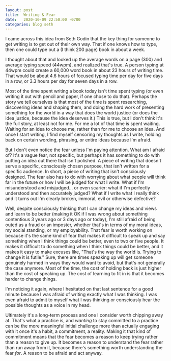 ```yaml
---
layout: post
title:  Writing & Fear
date:   2020-10-09 22:50:00 -0700
categories: blog seth
---
```


I came across this idea from Seth Godin that the key thing for someone to get writing is to get out of their own way. That if one knows how to type, then one could type out a (I think 200 page) book in about a week. 

I thought about that and looked up the average words on a page (300) and average typing speed (44wpm), and realized that's true. A person typing at 44wpm could create a 60,000 word book in about 23 hours of writing time. That would be about 4.6 hours of focused typing time per day for five days in a row, or 3.3 hours per day for seven days in a row.

Most of the time spent writing a book today isn't time spent typing (or even writing it out with pencil and paper, if one chose to do that). Perhaps the story we tell ourselves is that most of the time is spent researching, discovering ideas and shaping them, and doing the hard work of presenting something for the world in a way that does the world justice (or does the idea justice, because the idea deserves it.) This is true, but I don't think it's the full story, at least not for me. For me a lot of that time is spent waiting. Waiting for an idea to choose me, rather than for me to choose an idea. And once I start writing, I find myself censoring my thoughts as I write, holding back on certain wording, phrasing, or entire ideas because I'm afraid. 

But I don't even notice the fear unless I'm paying attention. What am I afraid of? It's a vague fear, not specific, but perhaps it has something to do with putting an idea out there that isn't polished. A piece of writing that doesn't serve a specific, consciously chosen purpose, that isn't written for a specific audience. In short, a piece of writing that isn't consciously designed. The fear also has to do with worrying about what people will think far in the future or how I will be judged for what I write. What if I'm misunderstood and misjudged... or even scarier: what if I'm perfectly understood and then accurately judged? What if I write what I really think and it turns out I'm clearly broken, immoral, evil or otherwise defective? 

Well, despite consciously thinking that I can change my ideas and views and learn to be better (making it OK if I was wrong about something contentious 3 years ago or 3 days ago or today), I'm still afraid of being outed as a fraud or an imposter, whether that's in terms of my moral ideas, my social standing, or my employability. That fear is worth working on because it's the same kind of fear that makes it difficult to speak up and say something when I think things could be better, even to two or five people. It makes it difficult to do something when I think things could be better, and it makes it easy to make excuses like, "That's the way the world is. Trying to change it is futile." Sure, there are times speaking up will get someone genuinely harmed in ways they would want to avoid, but that's not generally the case anymore. Most of the time, the cost of holding back is just higher than the cost of speaking up. The cost of learning to fit in is that it becomes harder to change things. 

I'm noticing it again, where I hesitated on that last sentence for a good minute because I was afraid of writing exactly what I was thinking. I was even afraid to admit to myself what I was thinking or consciously hear the possible thoughts as a voice in my head. 

Ultimately it's a long-term process and one I consider worth chipping away at. That's what a practice is, and *wanting* to stay committed to a practice can be the more meaningful initial challenge more than actually engaging with it once it's a habit, a commitment, a reality. Making it that kind of commitment means that the fear becomes a reason to keep trying rather than a reason to give up. It becomes a reason to understand the fear rather than run away from it, because there's something worth understanding the fear *for*. A reason to be afraid and act anyway. 

































